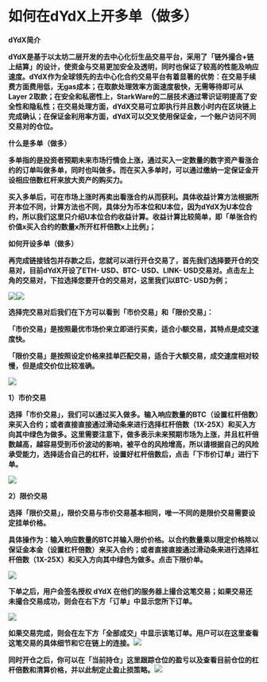 # 如何在dYdX上开多单（做多）

**dYdX简介**

**dYdX是基于以太坊二层开发的去中心化衍生品交易平台，采用了「链外撮合+链上结算」的设计，使资金与交易更加安全及透明，同时也保证了较高的性能及响应速度。dYdX作为全球领先的去中心化合约交易平台有着显著的优势：在交易手续费方面费用低，无gas成本；在取款处理效率方面速度极快，无需等待即可从Layer 2取款；在安全和私密性上，StarkWare的二层技术通过零识证明提高了安全性和隐私性；在交易处理方面，dYdX交易可立即执行并且数小时内在区块链上完成确认；在保证金利用率方面，dYdX可以交叉使用保证金，一个账户访问不同交易对的仓位。**

**什么是多单（做多）**

**多单指的是投资者预期未来市场行情会上涨，通过买入一定数量的数字资产看涨合约的订单叫做多单，同时也叫做多。而在买入多单时，可以通过缴纳一定保证金开设相应倍数杠杆来放大资产的购买力。**

**买入多单后，可在市场上涨时再卖出看涨合约从而获利。具体收益计算方法根据所开本位不同，计算方法也不同，具体分为币本位和U本位，因为dYdX为U本位合约，所以我们这里只介绍U本位合约收益计算。收益计算比较简单，即「单张合约价值x买入合约的数量x所开杠杆倍数x上比例」；**

**如何开设多单（做多）**

**再完成链接钱包并存款之后，您就可以进行开仓交易了，首先我们选择要开仓的交易对，目前dYdX开设了ETH- USD、BTC- USD、LINK- USD交易对。点击左上角的交易对，下拉选择您要开仓的交易对，这里我们以BTC- USD为例；**

![](https://lh3.googleusercontent.com/aJP1FAU67fdEw4WCjbALYa0_J6HL8xTwlKCJNBiHFRDvIeSZtox9Zy7fTqf8MPGpF41WLh0Wgaiw5QOeHkBzwYSc9xd01gHqn8jrzk8Rxij5vsz-N6JXcdCHP8gRHYHWHSzRXgNY=s0)![](https://lh6.googleusercontent.com/gnvEvxO0qfu1rCMbV1Ml9_xYdit3uaOMOvQn8eCf7lQcVZkQPuZtwkp6Jbot2I9uNx8rLfh3zt0IwftmuEhEaYltD0bGY7FIYGx38Jc3tyhco1140o89Ao4E85bByGNvop3gABP2=s0)

**选择完交易对后我们在下方可以看到「市价交易」和「限价交易」：**

**「市价交易」是按照最优市场价来立即进行买卖，适合小额交易，其特点是成交速度快。**

**「限价交易」是按照设定价格来挂单匹配交易，适合于大额交易，成交速度相对较慢，但是成交价位比较准确。**

![](https://lh4.googleusercontent.com/ynnQqHA2mimG382Zp6o_LFPPkUtvpjMm1SM4CXUkN6W1-Cnq1mQelyI1heOnqY9azZJfa41tLfrNAlvOcUmoR_mbETlEfESl43wJFE6a7LvuhhL4ih4MuPn75QV0BOZBrw-ce73u=s0)

**1）市价交易**

**选择「市价交易」，我们可以通过买入做多。输入响应数量的BTC（设置杠杆倍数）来买入合约；或者直接直接通过滑动条来进行选择杠杆倍数（1X-25X）和买入方向其中绿色为做多。这里需要注意下，做多表示未来预期市场为上涨，并且杠杆倍数越高，越容易受到币价波动的影响，被平仓的风险增高，所以请根据自己的风险承受能力，选择适合自己的杠杆，设置好杠杆倍数后，点击「下市价订单」进行下单。**

![](https://lh4.googleusercontent.com/YLoJW7hxKpAhGFhrOgK5ztDXRm22D6CRLCWhe8Cjw6u3y79we9rENkHQLi_j9I8Bf2llfyYA6KF-eGeWiq2Lg8IgM9LraLeCXghwAhBLGeFBxX_01xRgHSkXWJCreBXjpIWXk7ye=s0)

**2）限价交易**

**选择「限价交易」，限价交易与市价交易基本相同，唯一不同的是限价交易需要设定挂单价格。**

**具体操作为：输入响应数量的BTC并输入限价价格。以合约数量乘以限定价格除以保证金本金（设置杠杆倍数）来买入合约；或者直接直接通过滑动条来进行选择杠杆倍数（1X-25X）和买入方向其中绿色为做多。点击下限价单。**

![](https://lh6.googleusercontent.com/hHSWw9LGv_ejJxmH1Enpx4CNLvvU4FrYpJxotoIWH7tKWIP2iKJ7uuLAE-bHk1XynMCTr9Viccs25dBC21FKp-R3u4zqb5JntBMUc3NkDs7BQyaCXihCcJqNserGS0Kk6dmr5lhg=s0)

**下单之后，用户会签名授权 dYdX 在他们的服务器上撮合这笔交易；如果交易还未撮合交易成功，则会在右下方「订单」中显示您所下订单。**

![](https://lh3.googleusercontent.com/T-PdR-uLnvNmxftg5mrZ0WjhdWNyOVqlg3yRmGiXh_uZwThI4xRm3AkvrxzIsa6G9AffEyFw1t-D6I8TCsz5Efxr_atFP1ZzNd_TxTrj-7onghP4UyyvEd9EjvN2HiMzLkBygXiE=s0)

**如果交易完成，则会在左下方「全部成交」中显示该笔订单。用户可以在这里查看这笔交易的具体细节和它在链上的连接。**![](https://lh5.googleusercontent.com/zvDeq-7vm-DzTaKXYZlaR-255_0OyNKvG9vFKy-hYgD0kPPXs11V_e4IvjYAkPrhblGGbAp6V9vc3JWSoTwuC_aELLa59ZOrO7TDVfU4lX0-9ZyUHiEwMZsIQHWza5YMU77PrVna=s0)

**同时开仓之后，你可以在「当前持仓」这里跟踪仓位的盈亏以及查看目前仓位的杠杆倍数和清算价格，并以此制定止盈止损策略。**![](https://lh3.googleusercontent.com/g-GNZ1pN5GnEJ1wrh-L2XrlIPkK79_Ub9IzaOju3nI-CVTsp0jHxUtbOheNthXGwZdsrFPl-2ZW1dNOJ_7Sniag7XrMZ2vv-WSZtuwlfgMQbgIhOzUoIKo5w-akZzf_4Xc7Ffw6T=s0)

